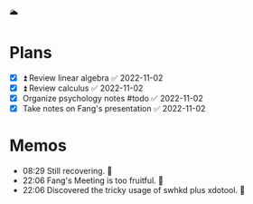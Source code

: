 🌥️

# Plans

- [x] ⏫ Review linear algebra ✅ 2022-11-02
- [x] ⏫ Review calculus ✅ 2022-11-02
- [x] Organize psychology notes #todo ✅ 2022-11-02
- [x] Take notes on Fang's presentation ✅ 2022-11-02

# Memos

- 08:29 Still recovering. 🤧
- 22:06 Fang's Meeting is too fruitful. 🤯
- 22:06 Discovered the tricky usage of swhkd plus xdotool. 😤